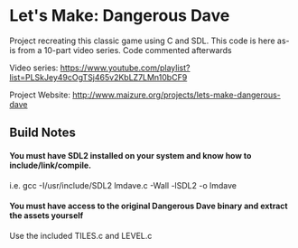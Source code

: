 # Let's Make: Dangerous Dave
Project recreating this classic game using C and SDL. This code is here as-is from a 10-part video series. Code commented afterwards

Video series: https://www.youtube.com/playlist?list=PLSkJey49cOgTSj465v2KbLZ7LMn10bCF9

Project Website: http://www.maizure.org/projects/lets-make-dangerous-dave

## Build Notes

#### You must have SDL2 installed on your system and know how to include/link/compile.
i.e. gcc -I/usr/include/SDL2 lmdave.c -Wall -lSDL2 -o lmdave

#### You must have access to the original Dangerous Dave binary and extract the assets yourself
Use the included TILES.c and LEVEL.c
